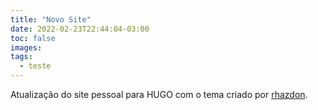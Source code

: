```yaml
---
title: "Novo Site"
date: 2022-02-23T22:44:04-03:00
toc: false
images:
tags:
  - teste
---
```


Atualização do site pessoal para HUGO com o tema criado por [rhazdon](https://github.com/rhazdon).
